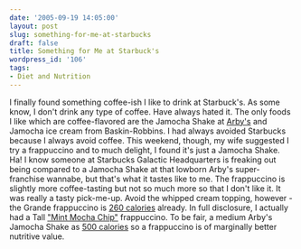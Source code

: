 ```yaml
---
date: '2005-09-19 14:05:00'
layout: post
slug: something-for-me-at-starbucks
draft: false
title: Something for Me at Starbuck's
wordpress_id: '106'
tags:
- Diet and Nutrition
---
```


I finally found something coffee-ish I like to drink at Starbuck's. As some know, I don't drink any type of coffee. Have always hated it. The only foods I like which are coffee-flavored are the Jamocha Shake at [Arby's](http://www.arbys.com) and Jamocha ice cream from Baskin-Robbins. I had always avoided Starbucks because I always avoid coffee. This weekend, though, my wife suggested I try a frappuccino and to much delight, I found it's just a Jamocha Shake. Ha! I know someone at Starbucks Galactic Headquarters is freaking out being compared to a Jamocha Shake at that lowborn Arby's super-franchise wannabe, but that's what it tastes like to me. The frappuccino is slightly more coffee-tasting but not so much more so that I don't like it. It was really a tasty pick-me-up. Avoid the whipped cream topping, however - the Grande frappuccino is [260 calories](http://www.calorie-count.com/calories/item/57183.html) already. In full disclosure, I actually had a Tall ["Mint Mocha Chip"](http://www.starbucks.com/retail/nutrition_beverage_detail.asp?selProducts=181) frappuccino. To be fair, a medium Arby's Jamocha Shake as [500 calories](http://arbys.com/nutrition/Arbys_US_Nutrition.pdf) so a frappuccino is of marginally better nutritive value.

